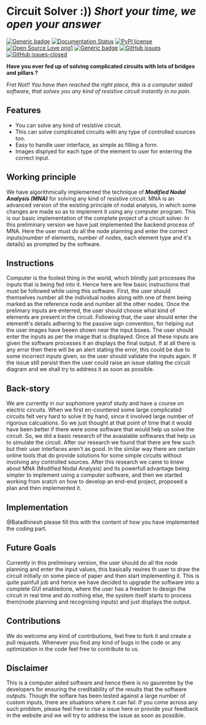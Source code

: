 # Circuit Solver  :))  ***Short your time, we open your answer***

[![Generic badge](https://img.shields.io/badge/python-3-<COLOR>.svg)](https://shields.io/)
[![Documentation Status](https://readthedocs.org/projects/ansicolortags/badge/?version=latest)](http://ansicolortags.readthedocs.io/?badge=latest)
[![PyPI license](https://img.shields.io/pypi/l/ansicolortags.svg)](https://pypi.python.org/pypi/ansicolortags/)
[![Open Source Love png1](https://badges.frapsoft.com/os/v1/open-source.png?v=103)](https://github.com/ellerbrock/open-source-badges/)
[![Generic badge](https://img.shields.io/badge/contributions%3F-welcome-<COLOR>.svg)](https://shields.io/)
[![GitHub issues](https://img.shields.io/github/issues/Naereen/StrapDown.js.svg)](https://GitHub.com/Naereen/StrapDown.js/issues/)
[![GitHub issues-closed](https://img.shields.io/github/issues-closed/Naereen/StrapDown.js.svg)](https://GitHub.com/Naereen/StrapDown.js/issues?q=is%3Aissue+is%3Aclosed)

**Have you ever fed up of solving complicated circuits with lots of bridges and pillars ?**

*Fret Not!! You have then reached the right place, this is a computer aided software, that solves you any kind of resistive circuit instantly in no pain.*

## Features

* You can solve any kind of resistive circuit.
* This can solve complicated circuits with any type of controlled sources too. 
* Easy to handle user interface, as simple as filling a form.
* Images displyed for each type of the element to user for enterring the correct input.

## Working principle
We have algorithmically implemented the technique of ***Modified Nodal Analysis (MNA)*** for solving any kind of resistive circuit. MNA is an advanced version of the existing principle of nodal analysis, in which some changes are made so as to implement it using any computer program. This is our basic implementation of the complete project of a circuit solver. In this preliminary version we have just implemented the backend process of MNA. Here the user must do all the node planning and enter the correct inputs(number of elements, number of nodes, each element type and it's details) as prompted by the software. 

## Instructions
Computer is the foolest thing in the world, which blindly just processes the inputs that is being fed into it. Hence here are few basic instructions that must be followed while using this software. First, the user should themselves number all the individual nodes along with one of them being marked as the reference node and number all the other nodes. Once the prelimary inputs are enterred, the user should choose what kind of elements are present in the circuit. Following that, the user should enter the elementt's details adhering to the passive sign convention, for helping out the user images have beeen shown near the input boxes. The user should enter the inputs as per the image that is displayed. Once all these inputs are given the software processes it an displays the final output. If at all there is any error then there will be an alert stating the error, this could be due to some incorrect inputs given, so the user should validate the inputs again. If the issue still persist then the user could raise an issue stating the circuit diagram and we shall try to address it as soon as possible.

## Back-story
We are currently in our sophomore yearof study and have a course on electric circuits. When we first en-countered some large complicated circuits felt very hard to solve it by hand, since it involved large number of rigorous calcuations. So we just thought at that point of time that it would have been better if there were some software that would help us solve the circuit. So, we did a basic research of the avaialable softwares that help us to simulate the circuit. After our research we found that there are few such but their user interfaces aren't as good. In the similar way there are certain online tools that do provide solutions for some simple circuits without involving any controlled sources. After this research we came to knew about MNA (Modified Nodal Analysis) and its powerfull advantage being simpler to implement using a computer software, and then we started working from sratch on how to develop an end-end project, proposed a plan and then implemented it.

## Implementation
@Baladhinesh please fill this with the content of how you have implemented the coding part.

## Future Goals
Currently in this preliminary version, the user should do all the node planning and enter the input values, this basically reuires th user to draw the circuit initially on some piece of paper and then start implementing it. This is quite painfull job and hence we have decided to upgrade the software into a complete GUI enabledone, where the user has a freedom to design the circuit in real time and do nothing else, the system itself starts to process them(node planning and recognising inputs) and just displays the output.

## Contributions
We do welcome any kind of contributions, feel free to fork it and create a pull requests. Whenever you find any kind of bugs in the code or any optimization in the code feel free to contribute to us. 

## Disclaimer
This is a computer aided software and hence there is no gaurentee by the developers for ensuring the creditability of the results that the software outputs. Though the softare has been tested against a large number of custom inputs, there are situations where it can fail. If you come across any such problem, please feel free to rise a issue here or provide your feedback in the website and we will try to address the issue as soon as possible.

